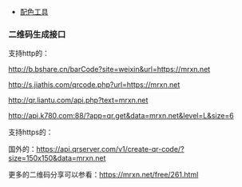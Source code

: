 * [配色工具](http://www.sioe.cn/yingyong/yanse-rgb-16/)


### 二维码生成接口
支持http的：

http://b.bshare.cn/barCode?site=weixin&url=https://mrxn.net

http://s.jiathis.com/qrcode.php?url=https://mrxn.net

http://qr.liantu.com/api.php?text=mrxn.net

http://api.k780.com:88/?app=qr.get&data=mrxn.net&level=L&size=6


支持https的：

国外的：https://api.qrserver.com/v1/create-qr-code/?size=150x150&data=mrxn.net

更多的二维码分享可以参看：https://mrxn.net/free/261.html 
